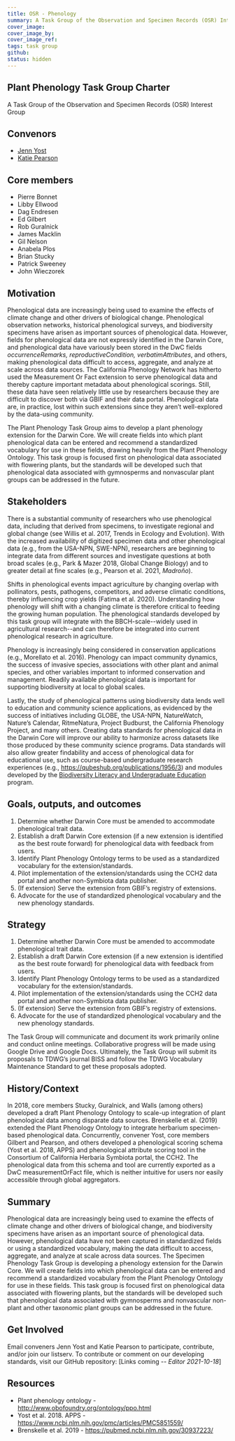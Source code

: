```yaml
---
title: OSR - Phenology
summary: A Task Group of the Observation and Specimen Records (OSR) Interest Group
cover_image:
cover_image_by:
cover_image_ref:
tags: task group
github: 
status: hidden
---
```


## Plant Phenology Task Group Charter
A Task Group of the Observation and Specimen Records (OSR) Interest Group

## Convenors

* [Jenn Yost](mailto:jyost@calpoly.edu)
* [Katie Pearson](mailto:kdpearso@calpoly.edu)

## Core members

* Pierre Bonnet
* Libby Ellwood
* Dag Endresen
* Ed Gilbert
* Rob Guralnick
* James Macklin
* Gil Nelson
* Anabela Plos
* Brian Stucky
* Patrick Sweeney
* John Wieczorek

## Motivation

Phenological data are increasingly being used to examine the effects of climate change and other drivers of biological change. Phenological observation networks, historical phenological surveys, and biodiversity specimens have arisen as important sources of phenological data. However, fields for phenological data are not expressly identified in the Darwin Core, and phenological data have variously been stored in the DwC fields *occurrenceRemarks, reproductiveCondition, verbatimAttributes*, and others, making phenological data difficult to access, aggregate, and analyze at scale across data sources. The California Phenology Network has hitherto used the Measurement Or Fact extension to serve phenological data and thereby capture important metadata about phenological scorings. Still, these data have seen relatively little use by researchers because they are difficult to discover both via GBIF and their data portal. Phenological data are, in practice, lost within such extensions since they aren’t well-explored by the data-using community.

The Plant Phenology Task Group aims to develop a plant phenology extension for the Darwin Core. We will create fields into which plant phenological data can be entered and recommend a standardized vocabulary for use in these fields, drawing heavily from the Plant Phenology Ontology. This task group is focused first on phenological data associated with flowering plants, but the standards will be developed such that phenological data associated with gymnosperms and nonvascular plant groups can be addressed in the future. 

## Stakeholders

There is a substantial community of researchers who use phenological data, including that derived from specimens, to investigate regional and global change (see Willis et al. 2017, Trends in Ecology and Evolution). With the increased availability of digitized specimen data and other phenological data (e.g., from the USA-NPN, SWE-NPN), researchers are beginning to integrate data from different sources and investigate questions at both broad scales (e.g., Park & Mazer 2018, Global Change Biology) and to greater detail at fine scales (e.g., Pearson et al. 2021, *Madroño*).

Shifts in phenological events impact agriculture by changing overlap with pollinators, pests, pathogens, competitors, and adverse climatic conditions, thereby influencing crop yields (Fatima et al. 2020). Understanding how phenology will shift with a changing climate is therefore critical to feeding the growing human population. The phenological standards developed by this task group will integrate with the BBCH-scale--widely used in agricultural research--and can therefore be integrated into current phenological research in agriculture.

Phenology is increasingly being considered in conservation applications (e.g., Morellato et al. 2016). Phenology can impact community dynamics, the success of invasive species, associations with other plant and animal species, and other variables important to informed conservation and management. Readily available phenological data is important for supporting biodiversity at local to global scales.

Lastly, the study of phenological patterns using biodiversity data lends well to education and community science applications, as evidenced by the success of initiatives including GLOBE, the USA-NPN, NatureWatch, Nature’s Calendar, RitmeNatura, Project Budburst, the California Phenology Project, and many others. Creating data standards for phenological data in the Darwin Core will improve our ability to harmonize across datasets like those produced by these community science programs. Data standards will also allow greater findability and access of phenological data for educational use, such as course-based undergraduate research experiences (e.g., https://qubeshub.org/publications/1956/3) and modules developed by the [Biodiversity Literacy and Undergraduate Education](https://www.biodiversityliteracy.com/) program.

## Goals, outputs, and outcomes

1.	Determine whether Darwin Core must be amended to accommodate phenological trait data.
2.	Establish a draft Darwin Core extension (if a new extension is identified as the best route forward) for phenological data with feedback from users.
3.	Identify Plant Phenology Ontology terms to be used as a standardized vocabulary for the extension/standards.
4.	Pilot implementation of the extension/standards using the CCH2 data portal and another non-Symbiota data publisher.
5.	(If extension) Serve the extension from GBIF’s registry of extensions.
6.	Advocate for the use of standardized phenological vocabulary and the new phenology standards.

## Strategy

1.	Determine whether Darwin Core must be amended to accommodate phenological trait data.
2.	Establish a draft Darwin Core extension (if a new extension is identified as the best route forward) for phenological data with feedback from users.
3.	Identify Plant Phenology Ontology terms to be used as a standardized vocabulary for the extension/standards.
4.	Pilot implementation of the extension/standards using the CCH2 data portal and another non-Symbiota data publisher.
5.	(If extension) Serve the extension from GBIF’s registry of extensions.
6.	Advocate for the use of standardized phenological vocabulary and the new phenology standards.

The Task Group will communicate and document its work primarily online and conduct online meetings. Collaborative progress will be made using Google Drive and Google Docs. 
Ultimately, the Task Group will submit its proposals to TDWG’s journal BISS and follow the TDWG Vocabulary Maintenance Standard to get these proposals adopted.

##  History/Context

In 2018, core members Stucky, Guralnick, and Walls (among others) developed a draft Plant Phenology Ontology to scale-up integration of plant phenological data among disparate data sources. Brenskelle et al. (2019) extended the Plant Phenology Ontology to integrate herbarium specimen-based phenological data.
Concurrently, convener Yost, core members Gilbert and Pearson, and others developed a phenological scoring schema (Yost et al. 2018, APPS) and phenological attribute scoring tool in the Consortium of California Herbaria Symbiota portal, the CCH2. The phenological data from this schema and tool are currently exported as a DwC measurementOrFact file, which is neither intuitive for users nor easily accessible through global aggregators.

## Summary

Phenological data are increasingly being used to examine the effects of climate change and other drivers of biological change, and biodiversity specimens have arisen as an important source of phenological data. However, phenological data have not been captured in standardized fields or using a standardized vocabulary, making the data difficult to access, aggregate, and analyze at scale across data sources. The Specimen Phenology Task Group is developing a phenology extension for the Darwin Core. We will create fields into which phenological data can be entered and recommend a standardized vocabulary from the Plant Phenology Ontology for use in these fields. This task group is focused first on phenological data associated with flowering plants, but the standards will be developed such that phenological data associated with gymnosperms and nonvascular non-plant and other taxonomic plant groups can be addressed in the future.

## Get Involved

Email conveners Jenn Yost and Katie Pearson to participate, contribute, and/or join our listserv. To contribute or comment on our developing standards, visit our GitHub repository: [Links coming -- *Editor 2021-10-18*]

## Resources

* Plant phenology ontology - http://www.obofoundry.org/ontology/ppo.html
* Yost et al. 2018. APPS - https://www.ncbi.nlm.nih.gov/pmc/articles/PMC5851559/ 
* Brenskelle et al. 2019 - https://pubmed.ncbi.nlm.nih.gov/30937223/


